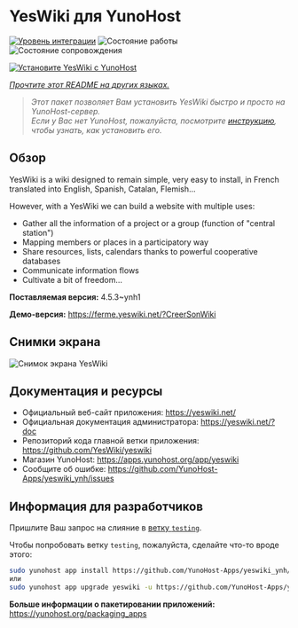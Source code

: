 <!--
Важно: этот README был автоматически сгенерирован <https://github.com/YunoHost/apps/tree/master/tools/readme_generator>
Он НЕ ДОЛЖЕН редактироваться вручную.
-->

# YesWiki для YunoHost

[![Уровень интеграции](https://apps.yunohost.org/badge/integration/yeswiki)](https://ci-apps.yunohost.org/ci/apps/yeswiki/)
![Состояние работы](https://apps.yunohost.org/badge/state/yeswiki)
![Состояние сопровождения](https://apps.yunohost.org/badge/maintained/yeswiki)

[![Установите YesWiki с YunoHost](https://install-app.yunohost.org/install-with-yunohost.svg)](https://install-app.yunohost.org/?app=yeswiki)

*[Прочтите этот README на других языках.](./ALL_README.md)*

> *Этот пакет позволяет Вам установить YesWiki быстро и просто на YunoHost-сервер.*  
> *Если у Вас нет YunoHost, пожалуйста, посмотрите [инструкцию](https://yunohost.org/install), чтобы узнать, как установить его.*

## Обзор

YesWiki is a wiki designed to remain simple, very easy to install, in French translated into English, Spanish, Catalan, Flemish...

However, with a YesWiki we can build a website with multiple uses:
- Gather all the information of a project or a group (function of "central station")
- Mapping members or places in a participatory way
- Share resources, lists, calendars thanks to powerful cooperative databases
- Communicate information flows
- Cultivate a bit of freedom...


**Поставляемая версия:** 4.5.3~ynh1

**Демо-версия:** <https://ferme.yeswiki.net/?CreerSonWiki>

## Снимки экрана

![Снимок экрана YesWiki](./doc/screenshots/yeswiki_screenshots.png)

## Документация и ресурсы

- Официальный веб-сайт приложения: <https://yeswiki.net/>
- Официальная документация администратора: <https://yeswiki.net/?doc>
- Репозиторий кода главной ветки приложения: <https://github.com/YesWiki/yeswiki>
- Магазин YunoHost: <https://apps.yunohost.org/app/yeswiki>
- Сообщите об ошибке: <https://github.com/YunoHost-Apps/yeswiki_ynh/issues>

## Информация для разработчиков

Пришлите Ваш запрос на слияние в [ветку `testing`](https://github.com/YunoHost-Apps/yeswiki_ynh/tree/testing).

Чтобы попробовать ветку `testing`, пожалуйста, сделайте что-то вроде этого:

```bash
sudo yunohost app install https://github.com/YunoHost-Apps/yeswiki_ynh/tree/testing --debug
или
sudo yunohost app upgrade yeswiki -u https://github.com/YunoHost-Apps/yeswiki_ynh/tree/testing --debug
```

**Больше информации о пакетировании приложений:** <https://yunohost.org/packaging_apps>
